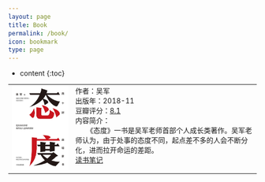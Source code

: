 ```yaml
---
layout: page
title: Book
permalink: /book/
icon: bookmark
type: page
---
```


* content
{:toc}
<table width="100%"   >
        <tr>           
           <td align="center" width="115px">
           <img src="https://raw.githubusercontent.com/HG1227/image/master/img_tuchuang/20200108183920.jpg" href="https://book.douban.com/subject/30346218/"  width="115px" height="172px"/></td>
            <td valign="top" > 
            	<span>作者：吴军</span>
                <br>
                <span>出版年：2018-11</span>
                <br>
                <span>豆瓣评分：<a href="https://book.douban.com/subject/30346218/" target="_blank">8.1</a></span>
            	<br>
                <span>内容简介：</span>
                <br>
                <span>&nbsp;&nbsp;&nbsp;&nbsp;&nbsp;&nbsp;《态度》一书是吴军老师首部个人成长类著作。吴军老师认为，由于处事的态度不同，起点差不多的人会不断分化，进而拉开命运的差距。
                </span>
                <br>
                <span>
                <a href="https://book.douban.com/subject/30346218/" target="_blank">读书笔记</a></span>
            </td>
        </tr>
</table>










